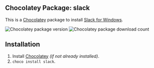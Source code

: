 ## Chocolatey Package: slack
This is a [Chocolatey](https://chocolatey.org/) package to install [Slack for Windows](https://slack.com/).

![Chocolatey package version](https://img.shields.io/chocolatey/v/slack.svg)
![Chocolatey package download count](https://img.shields.io/chocolatey/dt/slack.svg)

## Installation
1. Install [Chocolatey](https://chocolatey.org/) *(if not already installed)*.
2. `choco install slack`.
